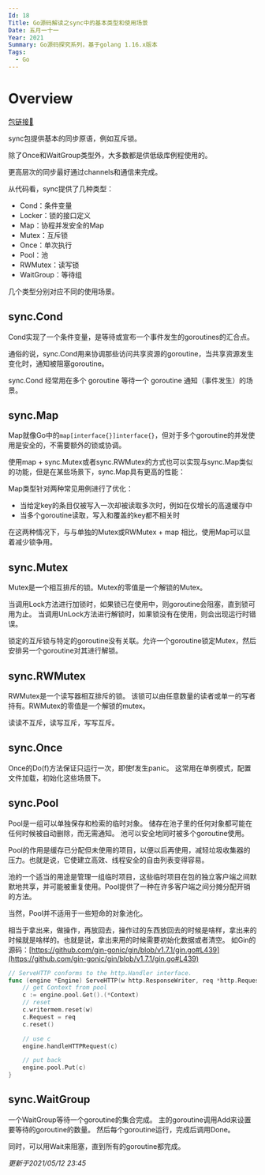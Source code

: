```yaml
---
Id: 18
Title: Go源码解读之sync中的基本类型和使用场景
Date: 五月一十一
Year: 2021
Summary: Go源码探究系列，基于golang 1.16.x版本
Tags:
  - Go
---
```


# Overview 

[包链接🔗](https://pkg.go.dev/sync)

sync包提供基本的同步原语，例如互斥锁。

除了Once和WaitGroup类型外，大多数都是供低级库例程使用的。

更高层次的同步最好通过channels和通信来完成。

从代码看，sync提供了几种类型：

- Cond：条件变量
- Locker：锁的接口定义
- Map：协程并发安全的Map
- Mutex：互斥锁
- Once：单次执行
- Pool：池
- RWMutex：读写锁
- WaitGroup：等待组

几个类型分别对应不同的使用场景。

## sync.Cond

Cond实现了一个条件变量，是等待或宣布一个事件发生的goroutines的汇合点。

通俗的说，sync.Cond用来协调那些访问共享资源的goroutine，当共享资源发生变化时，通知被阻塞goroutine。

sync.Cond 经常用在多个 goroutine 等待一个 goroutine 通知（事件发生）的场景。

## sync.Map

Map就像Go中的`map[interface{}]interface{}`，但对于多个goroutine的并发使用是安全的，不需要额外的锁或协调。

使用map + sync.Mutex或者sync.RWMutex的方式也可以实现与sync.Map类似的功能，但是在某些场景下，sync.Map具有更高的性能：

Map类型针对两种常见用例进行了优化：

- 当给定key的条目仅被写入一次却被读取多次时，例如在仅增长的高速缓存中
- 当多个goroutine读取，写入和覆盖的key都不相关时

在这两种情况下，与与单独的Mutex或RWMutex + map 相比，使用Map可以显着减少锁争用。

## sync.Mutex

Mutex是一个相互排斥的锁。Mutex的零值是一个解锁的Mutex。

当调用Lock方法进行加锁时，如果锁已在使用中，则goroutine会阻塞，直到锁可用为止。
当调用UnLock方法进行解锁时，如果锁没有在使用，则会出现运行时错误。

锁定的互斥锁与特定的goroutine没有关联。允许一个goroutine锁定Mutex，然后安排另一个goroutine对其进行解锁。

## sync.RWMutex

RWMutex是一个读写器相互排斥的锁。
该锁可以由任意数量的读者或单一的写者持有。RWMutex的零值是一个解锁的mutex。

读读不互斥，读写互斥，写写互斥。

## sync.Once

Once的Do(f)方法保证只运行一次，即使f发生panic。
这常用在单例模式，配置文件加载，初始化这些场景下。

## sync.Pool

Pool是一组可以单独保存和检索的临时对象。
储存在池子里的任何对象都可能在任何时候被自动删除，而无需通知。
池可以安全地同时被多个goroutine使用。

Pool的作用是缓存已分配但未使用的项目，以便以后再使用，减轻垃圾收集器的压力。也就是说，它使建立高效、线程安全的自由列表变得容易。

池的一个适当的用途是管理一组临时项目，这些临时项目在包的独立客户端之间默默地共享，并可能被重复使用。Pool提供了一种在许多客户端之间分摊分配开销的方法。

当然，Pool并不适用于一些短命的对象池化。

相当于拿出来，做操作，再放回去，操作过的东西放回去的时候是啥样，拿出来的时候就是啥样的。也就是说，拿出来用的时候需要初始化数据或者清空。
如Gin的源码：[https://github.com/gin-gonic/gin/blob/v1.7.1/gin.go#L439](https://github.com/gin-gonic/gin/blob/v1.7.1/gin.go#L439)
```go
// ServeHTTP conforms to the http.Handler interface.
func (engine *Engine) ServeHTTP(w http.ResponseWriter, req *http.Request) {
    // get Context from pool
	c := engine.pool.Get().(*Context)
    // reset
	c.writermem.reset(w)
	c.Request = req
	c.reset()

    // use c
	engine.handleHTTPRequest(c)

    // put back
	engine.pool.Put(c)
}
```
## sync.WaitGroup

一个WaitGroup等待一个goroutine的集合完成。
主的goroutine调用Add来设置要等待的goroutine的数量。
然后每个goroutine运行，完成后调用Done。

同时，可以用Wait来阻塞，直到所有的goroutine都完成。

*更新于2021/05/12 23:45*

